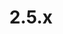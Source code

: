 ---
# metadata # 
title:  2.5.x
description: Pachyderm Version 2.5.x 
date: 
# taxonomy #
tags:
series:
seriesPart:
cascade:
    latestPatch: 2.5.1
    majorMinor: 2.5
    clientPython: 7.3
    extensionJupyterLab: 2.5.1
    mountServerBinary: 2.5.1
    release: latest  # used by sitemap.xml in themes folder
---